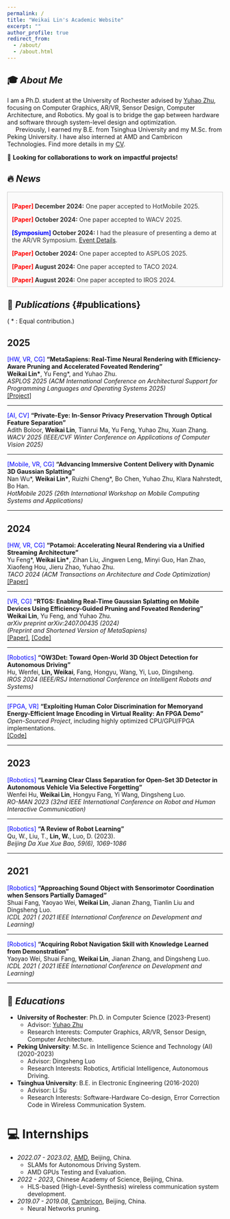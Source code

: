 ```yaml
---
permalink: /
title: "Weikai Lin's Academic Website"
excerpt: ""
author_profile: true
redirect_from: 
  - /about/
  - /about.html
---
```

## 🎓 _About Me_
I am a Ph.D. student at the University of Rochester advised by [Yuhao Zhu](https://yuhaozhu.com/), focusing on Computer Graphics, AR/VR, Sensor Design, Computer Architecture, and Robotics. My goal is to bridge the gap between hardware and software through system-level design and optimization.
<br>
&nbsp;&nbsp;&nbsp;&nbsp;  Previously, I earned my B.E. from Tsinghua University and my M.Sc. from Peking University. I have also interned at AMD and Cambricon Technologies. Find more details in my <a href="images/Weikai_Academic_CV.pdf">CV</a>.

🤝 **Looking for collaborations to work on impactful projects!**

## 🔥 _News_
<div class="scroll-box" style="height: 200px; overflow-y: auto; border: 1px solid #ccc; padding: 10px; background-color: #fafafa; color: #333;">
    <p><strong><span style="color: red;">[Paper]</span> December 2024:</strong> One paper accepted to HotMobile 2025.</p>
    <p><strong><span style="color: red;">[Paper]</span> October 2024:</strong> One paper accepted to WACV 2025.</p>
    <p><strong><span style="color: blue;">[Symposium]</span> October 2024:</strong> I had the pleasure of presenting a demo at the AR/VR Symposium. <a href="https://events.rochester.edu/event/2024-arvr-symposium">Event Details</a>.</p>
    <p><strong><span style="color: red;">[Paper]</span> October 2024:</strong> One paper accepted to ASPLOS 2025.</p>
    <p><strong><span style="color: red;">[Paper]</span> August 2024:</strong> One paper accepted to TACO 2024.</p>
    <p><strong><span style="color: red;">[Paper]</span> August 2024:</strong> One paper accepted to IROS 2024.</p>
    <p><strong><span style="color: blue;">[Conference]</span> September 2024:</strong> Honored to participate in the NSF FuSe annual review as a student participant in Oregon.</p>
    <p><strong><span style="color: blue;">[Conference]</span> April 2024:</strong> Excited to join ASPLOS 2024 in San Diego. It was a wonderful experience!</p>
    <p><strong><span style="color: blue;">[Conference]</span> January 2024:</strong> Proud to demo HVS-VR (<a href="https://github.com/horizon-research/hvs_vr_encoding" style="color: #1e90ff;">GitHub link</a>) at EI-2024 in San Jose.</p>
    <p><strong><span style="color: green;">[FPGA, VR]</span> January 2024:</strong> Developed an end-to-end, highly optimized CPU/GPU/FPGA pipeline for HVS-VR (<a href="https://github.com/horizon-research/hvs_vr_encoding" style="color: #1e90ff;">GitHub link</a>), idea is from an ASPLOS 2024 paper of our lab.</p>
</div>


## 📝 _Publications_ {#publications}

( * : Equal contribution.)

2025
---
<span style="color: blue;">[HW, VR, CG]</span>  **“MetaSapiens: Real-Time Neural Rendering with Efficiency-Aware Pruning and Accelerated Foveated Rendering”** <br>
**Weikai Lin\***, Yu Feng\*, and Yuhao Zhu. <br>
*<i>ASPLOS 2025 (ACM International Conference on Architectural Support for Programming Languages and Operating Systems 2025) </i>* <br>
[[Project]](https://horizon-lab.org/metasapiens/)

---

<span style="color: blue;">[AI, CV]</span>  **“Private-Eye: In-Sensor Privacy Preservation Through Optical Feature Separation”** <br>
Adith Boloor, **Weikai Lin**, Tianrui Ma, Yu Feng, Yuhao Zhu, Xuan Zhang. <br>
*<i>WACV 2025 (IEEE/CVF Winter Conference on Applications of Computer Vision 2025) </i>*

---

<span style="color: blue;">[Mobile, VR, CG]</span> **“Advancing Immersive Content Delivery with Dynamic 3D Gaussian Splatting”** <br>
Nan Wu\*, **Weikai Lin\***, Ruizhi Cheng\*, Bo Chen, Yuhao Zhu, Klara Nahrstedt, Bo Han. <br>
<i>HotMobile 2025 (26th International Workshop on Mobile Computing Systems and Applications)</i>

---

2024
---

<span style="color: blue;">[HW, VR, CG]</span>  **“Potamoi: Accelerating Neural Rendering via a Unified Streaming Architecture”**  <br>
Yu Feng\*, **Weikai Lin\***, Zihan Liu, Jingwen Leng, Minyi Guo, Han Zhao, Xiaofeng Hou, Jieru Zhao, Yuhao Zhu.   <br>
*<i>TACO 2024 (ACM Transactions on Architecture and Code Optimization) </i>* <br>
[[Paper]](https://doi.org/10.1145/3689340) 

---

<span style="color: blue;">[VR, CG]</span>  **“RTGS: Enabling Real-Time Gaussian Splatting on Mobile Devices Using Efficiency-Guided Pruning and Foveated Rendering”**
<br>
**Weikai Lin**, Yu Feng, and Yuhao Zhu. <br>
*<i> arXiv preprint arXiv:2407.00435 (2024)</i>*
<br>
*<i>(Preprint and Shortened Version of MetaSapiens)</i>* <br>
[[Paper]](https://arxiv.org/pdf/2407.00435), [[Code]](https://github.com/horizon-research/Fov-3DGS/tree/main)

---

<span style="color: blue;">[Robotics]</span>  **“OW3Det: Toward Open-World 3D Object Detection for Autonomous Driving”**  <br>
Hu, Wenfei, **Lin, Weikai**, Fang, Hongyu, Wang, Yi, Luo, Dingsheng. <br>
*<i> IROS 2024 (IEEE/RSJ International Conference on Intelligent Robots and Systems)</i>*

---

<span style="color: blue;">[FPGA, VR]</span> <strong>“Exploiting Human Color Discrimination for Memoryand Energy-Efficient Image Encoding in Virtual Reality: An FPGA Demo”</strong> <br>
*<i>Open-Sourced Project</i>*, including highly optimized CPU/GPU/FPGA implementations. <br>
[[Code]](https://github.com/horizon-research/hvs_vr_encoding) 

---

2023
---

<span style="color: blue;">[Robotics]</span>  **“Learning Clear Class Separation for Open-Set 3D Detector in Autonomous Vehicle Via Selective Forgetting”**  <br>
Wenfei Hu, **Weikai Lin**, Hongyu Fang, Yi Wang, Dingsheng Luo. <br>
*<i> RO-MAN 2023 (32nd IEEE International Conference on Robot and Human Interactive Communication)</i>*

---

<span style="color: blue;">[Robotics]</span> **“A Review of Robot Learning”**  <br>
Qu, W., Liu, T., **Lin, W.**, Luo, D. (2023). <br>
*<i> Beijing Da Xue Xue Bao, 59(6), 1069-1086</i>*

---

2021
---
<span style="color: blue;">[Robotics]</span>  **“Approaching Sound Object with Sensorimotor Coordination when Sensors Partially Damaged”**<br>
Shuai Fang, Yaoyao Wei, **Weikai Lin**, Jianan Zhang, Tianlin Liu and Dingsheng Luo. <br>
*<i> ICDL 2021 ( 2021 IEEE International Conference on Development and Learning)</i>*

---

<span style="color: blue;">[Robotics]</span> **“Acquiring Robot Navigation Skill with Knowledge Learned from Demonstration”**<br>
Yaoyao Wei, Shuai Fang, **Weikai Lin**, Jianan Zhang, and Dingsheng Luo. <br>
*<i> ICDL 2021 ( 2021 IEEE International Conference on Development and Learning)</i>*

---


<!-- <div class='paper-box'><div class='paper-box-image'><div><div class="badge">CVPR 2016</div><img src='images/500x300.png' alt="sym" width="100%"></div></div>
<div class='paper-box-text' markdown="1">

[Deep Residual Learning for Image Recognition](https://openaccess.thecvf.com/content_cvpr_2016/papers/He_Deep_Residual_Learning_CVPR_2016_paper.pdf)

**Kaiming He**, Xiangyu Zhang, Shaoqing Ren, Jian Sun

[**Project**](https://scholar.google.com/citations?view_op=view_citation&hl=zh-CN&user=DhtAFkwAAAAJ&citation_for_view=DhtAFkwAAAAJ:ALROH1vI_8AC) <strong><span class='show_paper_citations' data='DhtAFkwAAAAJ:ALROH1vI_8AC'></span></strong>
- Lorem ipsum dolor sit amet, consectetur adipiscing elit. Vivamus ornare aliquet ipsum, ac tempus justo dapibus sit amet. 
</div>
</div> -->

<!-- - [Lorem ipsum dolor sit amet, consectetur adipiscing elit. Vivamus ornare aliquet ipsum, ac tempus justo dapibus sit amet](https://github.com), A, B, C, **CVPR 2020** -->

<!-- # 🎖 Honors and Awards
- *2021.10* Lorem ipsum dolor sit amet, consectetur adipiscing elit. Vivamus ornare aliquet ipsum, ac tempus justo dapibus sit amet. 
- *2021.09* Lorem ipsum dolor sit amet, consectetur adipiscing elit. Vivamus ornare aliquet ipsum, ac tempus justo dapibus sit amet.  -->

## 📖 _Educations_
- **University of Rochester**: Ph.D. in Computer Science (2023-Present)  
    - Advisor: [Yuhao Zhu](https://yuhaozhu.com/)
    - Research Interests: Computer Graphics, AR/VR, Sensor Design, Computer Architecture.
- **Peking University**: M.Sc. in Intelligence Science and Technology (AI) (2020-2023) 
    - Advisor: Dingsheng Luo
    - Research Interests: Robotics, Artificial Intelligence, Autonomous Driving.
- **Tsinghua University**: B.E. in Electronic Engineering (2016-2020)  
    - Advisor: Li Su
    - Research Interests: Software-Hardware Co-design, Error Correction Code in Wireless Communication System.

<!-- # 💬 Invited Talks
- *2021.06*, Lorem ipsum dolor sit amet, consectetur adipiscing elit. Vivamus ornare aliquet ipsum, ac tempus justo dapibus sit amet. 
- *2021.03*, Lorem ipsum dolor sit amet, consectetur adipiscing elit. Vivamus ornare aliquet ipsum, ac tempus justo dapibus sit amet.  \| [\[video\]](https://github.com/) -->

# 💻 Internships
- *2022.07 - 2023.02*, [AMD](https://www.amd.com/en.html), Beijing, China.
    - SLAMs for Autonomous Driving System.
    - AMD GPUs Testing and Evaluation.
- *2022 - 2023*, Chinese Academy of Science, Beijing, China.
  - HLS-based (High-Level-Synthesis) wireless communication system development.
- *2019.07 - 2019.08*, [Cambricon](https://www.cambricon.com/), Beijing, China.
  -  Neural Networks pruning.